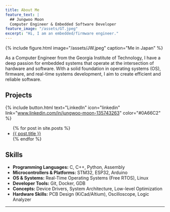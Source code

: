 ```yaml
---
title: About Me
feature_text: |
  ## Jungwoo Moon
  Computer Engineer & Embedded Software Developer
feature_image: "/assets/GT.jpeg"
excerpt: "Hi, I am an embedded/firmware engineer."
---
```

{% include figure.html image="/assets/JW.jpeg" caption="Me in Japan" %}

As a Computer Engineer from the Georgia Institute of Technology, I have a deep passion for embedded systems that operate at the intersection of hardware and software. With a solid foundation in operating systems (OS), firmware, and real-time systems development, I aim to create efficient and reliable software.


## Projects
{% include button.html text="LinkedIn" icon="linkedin" link="www.linkedin.com/in/jungwoo-moon-135743263" color="#0A66C2" %}
<ul>
  {% for post in site.posts %}
    <li>
      <a href="{{ post.url | relative_url }}">
        {{ post.title }}
      </a>
    </li>
  {% endfor %}
</ul>



## Skills

- **Programming Languages:** C, C++, Python, Assembly
- **Microcontrollers & Platforms:** STM32, ESP32, Arduino
- **OS & Systems:** Real-Time Operating Systems (Free RTOS), Linux
- **Developer Tools:** Git, Docker, GDB
- **Concepts:** Device Drivers, System Architecture, Low-level Optimization
- **Hardware Skills:** PCB Design (KiCad/Altium), Oscilloscope, Logic Analyzer



---
